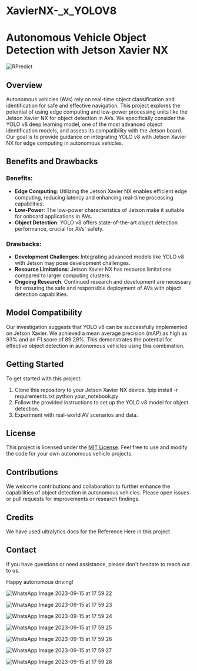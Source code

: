 # XavierNX-_x_YOLOV8
# Autonomous Vehicle Object Detection with Jetson Xavier NX


![RPredict](https://github.com/SejalWasule/XavierNX-_x_YOLOV8/assets/102143995/a3556e0e-5242-4851-882f-e0b46c146fe7)


## Overview

Autonomous vehicles (AVs) rely on real-time object classification and identification for safe and effective navigation. This project explores the potential of using edge computing and low-power processing units like the Jetson Xavier NX for object detection in AVs. We specifically consider the YOLO v8 deep learning model, one of the most advanced object identification models, and assess its compatibility with the Jetson board. Our goal is to provide guidance on integrating YOLO v8 with Jetson Xavier NX for edge computing in autonomous vehicles.

## Benefits and Drawbacks

### Benefits:
- **Edge Computing**: Utilizing the Jetson Xavier NX enables efficient edge computing, reducing latency and enhancing real-time processing capabilities.
- **Low-Power**: The low-power characteristics of Jetson make it suitable for onboard applications in AVs.
- **Object Detection**: YOLO v8 offers state-of-the-art object detection performance, crucial for AVs' safety.

### Drawbacks:
- **Development Challenges**: Integrating advanced models like YOLO v8 with Jetson may pose development challenges.
- **Resource Limitations**: Jetson Xavier NX has resource limitations compared to larger computing clusters.
- **Ongoing Research**: Continued research and development are necessary for ensuring the safe and responsible deployment of AVs with object detection capabilities.

## Model Compatibility

Our investigation suggests that YOLO v8 can be successfully implemented on Jetson Xavier. We achieved a mean average precision (mAP) as high as 93% and an F1 score of 89.29%. This demonstrates the potential for effective object detection in autonomous vehicles using this combination.

## Getting Started

To get started with this project:

1. Clone this repository to your Jetson Xavier NX device.
   !pip install -r requirements.txt
    python your_notebook.py 
4. Follow the provided instructions to set up the YOLO v8 model for object detection.
5. Experiment with real-world AV scenarios and data.

## License

This project is licensed under the [MIT License](LICENSE). Feel free to use and modify the code for your own autonomous vehicle projects.

## Contributions

We welcome contributions and collaboration to further enhance the capabilities of object detection in autonomous vehicles. Please open issues or pull requests for improvements or research findings.

## Credits

We have used ultralytics docs for the Reference Here in this project

## Contact

If you have questions or need assistance, please don't hesitate to reach out to us.

Happy autonomous driving!

![WhatsApp Image 2023-09-15 at 17 59 22](https://github.com/SejalWasule/XavierNX-_x_YOLOV8/assets/102143995/4373457d-80e4-4ac5-88b0-0abb515a01e8)

![WhatsApp Image 2023-09-15 at 17 59 23](https://github.com/SejalWasule/XavierNX-_x_YOLOV8/assets/102143995/2227a39c-ace4-4df8-8331-252c8270109a)

![WhatsApp Image 2023-09-15 at 17 59 24](https://github.com/SejalWasule/XavierNX-_x_YOLOV8/assets/102143995/dd045cb9-772c-49fe-aadf-921ce95783cd)

![WhatsApp Image 2023-09-15 at 17 59 25](https://github.com/SejalWasule/XavierNX-_x_YOLOV8/assets/102143995/7a537f9e-10ff-4e54-9799-eb0eba50726f)

![WhatsApp Image 2023-09-15 at 17 59 26](https://github.com/SejalWasule/XavierNX-_x_YOLOV8/assets/102143995/9670d715-8862-42b4-994f-58a80a35e16f)

![WhatsApp Image 2023-09-15 at 17 59 27](https://github.com/SejalWasule/XavierNX-_x_YOLOV8/assets/102143995/7064c3fd-0824-4b30-90fd-09edb717f528)

![WhatsApp Image 2023-09-15 at 17 59 28](https://github.com/SejalWasule/XavierNX-_x_YOLOV8/assets/102143995/585626f9-1d75-455f-bc1d-c9197e870b54)






